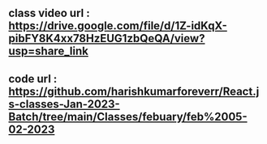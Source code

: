 ## class video url : https://drive.google.com/file/d/1Z-idKqX-pibFY8K4xx78HzEUG1zbQeQA/view?usp=share_link

## code url : https://github.com/harishkumarforeverr/React.js-classes-Jan-2023-Batch/tree/main/Classes/febuary/feb%2005-02-2023